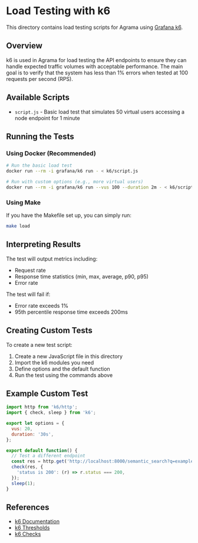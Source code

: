 # Load Testing with k6

This directory contains load testing scripts for Agrama using [Grafana k6](https://k6.io/).

## Overview

k6 is used in Agrama for load testing the API endpoints to ensure they can handle expected traffic volumes with acceptable performance. The main goal is to verify that the system has less than 1% errors when tested at 100 requests per second (RPS).

## Available Scripts

- `script.js` - Basic load test that simulates 50 virtual users accessing a node endpoint for 1 minute

## Running the Tests

### Using Docker (Recommended)

```bash
# Run the basic load test
docker run --rm -i grafana/k6 run - < k6/script.js

# Run with custom options (e.g., more virtual users)
docker run --rm -i grafana/k6 run --vus 100 --duration 2m - < k6/script.js
```

### Using Make

If you have the Makefile set up, you can simply run:

```bash
make load
```

## Interpreting Results

The test will output metrics including:
- Request rate
- Response time statistics (min, max, average, p90, p95)
- Error rate

The test will fail if:
- Error rate exceeds 1%
- 95th percentile response time exceeds 200ms

## Creating Custom Tests

To create a new test script:

1. Create a new JavaScript file in this directory
2. Import the k6 modules you need
3. Define options and the default function
4. Run the test using the commands above

## Example Custom Test

```javascript
import http from 'k6/http';
import { check, sleep } from 'k6';

export let options = {
  vus: 20,
  duration: '30s',
};

export default function() {
  // Test a different endpoint
  const res = http.get('http://localhost:8000/semantic_search?q=example');
  check(res, {
    'status is 200': (r) => r.status === 200,
  });
  sleep(1);
}
```

## References

- [k6 Documentation](https://k6.io/docs/)
- [k6 Thresholds](https://k6.io/docs/using-k6/thresholds/)
- [k6 Checks](https://k6.io/docs/using-k6/checks/)
